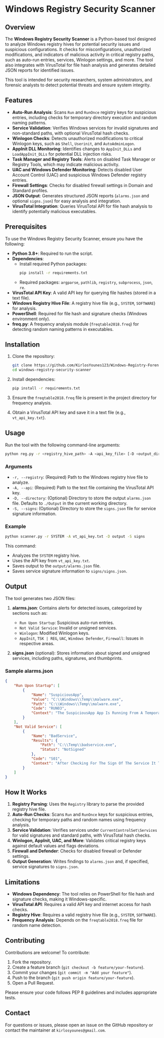 # Windows Registry Security Scanner

## Overview

The **Windows Registry Security Scanner** is a Python-based tool designed to analyze Windows registry hives for potential security issues and suspicious configurations. It checks for misconfigurations, unauthorized modifications, and indicators of malicious activity in critical registry paths, such as auto-run entries, services, Winlogon settings, and more. The tool also integrates with VirusTotal for file hash analysis and generates detailed JSON reports for identified issues.

This tool is intended for security researchers, system administrators, and forensic analysts to detect potential threats and ensure system integrity.

## Features

- **Auto-Run Analysis**: Scans `Run` and `RunOnce` registry keys for suspicious entries, including checks for temporary directory execution and random naming patterns.
- **Service Validation**: Verifies Windows services for invalid signatures and non-standard paths, with optional VirusTotal hash checks.
- **Winlogon Checks**: Detects unauthorized modifications to critical Winlogon keys, such as `Shell`, `Userinit`, and `AutoAdminLogon`.
- **AppInit DLL Monitoring**: Identifies changes to `AppInit_DLLs` and `LoadAppInit_DLLs` for potential DLL injection risks.
- **Task Manager and Registry Tools**: Alerts on disabled Task Manager or Registry Tools, which may indicate malicious activity.
- **UAC and Windows Defender Monitoring**: Detects disabled User Account Control (UAC) and suspicious Windows Defender registry entries.
- **Firewall Settings**: Checks for disabled firewall settings in Domain and Standard profiles.
- **JSON Output**: Generates structured JSON reports (`alarms.json` and optional `signs.json`) for easy analysis and integration.
- **VirusTotal Integration**: Queries VirusTotal API for file hash analysis to identify potentially malicious executables.

## Prerequisites

To use the Windows Registry Security Scanner, ensure you have the following:

- **Python 3.8+**: Required to run the script.
- **Dependencies**:
  - Install required Python packages:
    ```bash
    pip install -r requirements.txt
    ```
  - Required packages: `argparse`, `pathlib`, `registry`, `subprocess`, `json`, `re`.
- **VirusTotal API Key**: A valid API key for querying file hashes (stored in a text file).
- **Windows Registry Hive File**: A registry hive file (e.g., `SYSTEM`, `SOFTWARE`) for analysis.
- **PowerShell**: Required for file hash and signature checks (Windows environment only).
- **freq.py**: A frequency analysis module (`freqtable2018.freq`) for detecting random naming patterns in executables.

## Installation

1. Clone the repository:
   ```bash
   git clone https://github.com/KirlosYounes123/Windows-Registry-Forensics-V1.git
   cd windows-registry-security-scanner
   ```

2. Install dependencies:
   ```bash
   pip install -r requirements.txt
   ```

3. Ensure the `freqtable2018.freq` file is present in the project directory for frequency analysis.

4. Obtain a VirusTotal API key and save it in a text file (e.g., `vt_api_key.txt`).

## Usage

Run the tool with the following command-line arguments:

```bash
python reg.py -r <registry_hive_path> -A <api_key_file> [-D <output_directory>] [-S <signs_directory>]
```

### Arguments

- `-r, --registry`: (Required) Path to the Windows registry hive file to analyze.
- `-A, --api`: (Required) Path to the text file containing the VirusTotal API key.
- `-D, --directory`: (Optional) Directory to store the output `alarms.json` file. Defaults to `./Output` in the current working directory.
- `-S, --signs`: (Optional) Directory to store the `signs.json` file for service signature information.

### Example

```bash
python scanner.py -r SYSTEM -A vt_api_key.txt -D output -S signs
```

This command:
- Analyzes the `SYSTEM` registry hive.
- Uses the API key from `vt_api_key.txt`.
- Saves output to the `output/alarms.json` file.
- Saves service signature information to `signs/signs.json`.

## Output

The tool generates two JSON files:

1. **alarms.json**: Contains alerts for detected issues, categorized by sections such as:
   - `Run Upon Startup`: Suspicious auto-run entries.
   - `Not Valid Service`: Invalid or unsigned services.
   - `Winlogon`: Modified Winlogon keys.
   - `AppInit`, `TSK | REG`, `UAC`, `Windows Defender`, `Firewall`: Issues in respective areas.

2. **signs.json** (optional): Stores information about signed and unsigned services, including paths, signatures, and thumbprints.

### Sample alarms.json

```json
{
    "Run Upon Startup": [
        {
            "Name": "SuspiciousApp",
            "Value": "C:\\Windows\\Temp\\malware.exe",
            "Path": "C:\\Windows\\Temp\\malware.exe",
            "Code": "RUN03",
            "Context": "The SuspiciousApp App Is Running From A Temporary Directory Could Be Malicious."
        }
    ],
    "Not Valid Service": [
        {
            "Name": "BadService",
            "Results": {
                "Path": "C:\\Temp\\badservice.exe",
                "Status": "NotSigned"
            },
            "Code": "S01",
            "Context": "After Checking For The Sign Of The Service It Turns Out It Was Not Valid."
        }
    ]
}
```

## How It Works

1. **Registry Parsing**: Uses the `Registry` library to parse the provided registry hive file.
2. **Auto-Run Checks**: Scans `Run` and `RunOnce` keys for suspicious entries, checking for temporary paths and random names using frequency analysis.
3. **Service Validation**: Verifies services under `CurrentControlSet\Services` for valid signatures and standard paths, with VirusTotal hash checks.
4. **Winlogon, AppInit, UAC, and More**: Validates critical registry keys against default values and flags deviations.
5. **Firewall and Defender**: Checks for disabled firewall or Defender settings.
6. **Output Generation**: Writes findings to `alarms.json` and, if specified, service signatures to `signs.json`.

## Limitations

- **Windows Dependency**: The tool relies on PowerShell for file hash and signature checks, making it Windows-specific.
- **VirusTotal API**: Requires a valid API key and internet access for hash checks.
- **Registry Hive**: Requires a valid registry hive file (e.g., `SYSTEM`, `SOFTWARE`).
- **Frequency Analysis**: Depends on the `freqtable2018.freq` file for random name detection.

## Contributing

Contributions are welcome! To contribute:

1. Fork the repository.
2. Create a feature branch (`git checkout -b feature/your-feature`).
3. Commit your changes (`git commit -m "Add your feature"`).
4. Push to the branch (`git push origin feature/your-feature`).
5. Open a Pull Request.

Please ensure your code follows PEP 8 guidelines and includes appropriate tests.
## Contact

For questions or issues, please open an issue on the GitHub repository or contact the maintainer at `kirlosyounes@gmail.com`.
